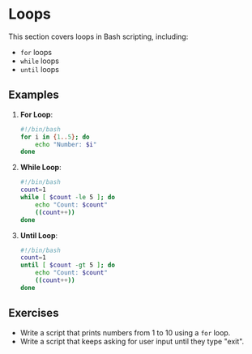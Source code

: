 # Loops

This section covers loops in Bash scripting, including:

- `for` loops
- `while` loops
- `until` loops

## Examples

1. **For Loop**:
   ```bash
   #!/bin/bash
   for i in {1..5}; do
       echo "Number: $i"
   done
   ```

2. **While Loop**:
   ```bash
   #!/bin/bash
   count=1
   while [ $count -le 5 ]; do
       echo "Count: $count"
       ((count++))
   done
   ```

3. **Until Loop**:
   ```bash
   #!/bin/bash
   count=1
   until [ $count -gt 5 ]; do
       echo "Count: $count"
       ((count++))
   done
   ```

## Exercises

- Write a script that prints numbers from 1 to 10 using a `for` loop.
- Write a script that keeps asking for user input until they type "exit".